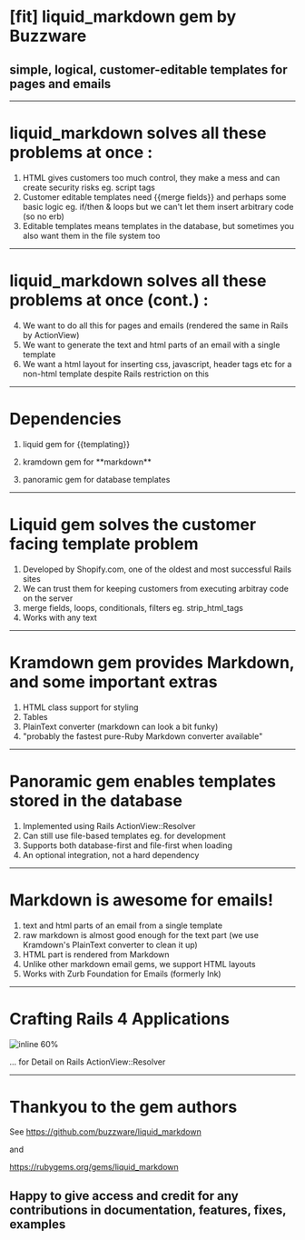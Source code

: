 # [fit] liquid_markdown gem by Buzzware

## simple, logical, customer-editable templates for pages and emails

---
# liquid_markdown solves all these problems at once :
 
1) HTML gives customers too much control, they make a mess and can create security risks eg. script tags  
2) Customer editable templates need {{merge fields}} and perhaps some basic logic eg. if/then & loops but we can't let them insert arbitrary code (so no erb)
3) Editable templates means templates in the database, but sometimes you also want them in the file system too
 
---
# liquid_markdown solves all these problems at once (cont.) :
4) We want to do all this for pages and emails (rendered the same in Rails by ActionView)
5) We want to generate the text and html parts of an email with a single template
6) We want a html layout for inserting css, javascript, header tags etc for a non-html template despite Rails restriction on this

---
# Dependencies

1. liquid gem for {{templating}}

2. kramdown gem for \*\*markdown\*\*

3. panoramic gem for database templates

---
# Liquid gem solves the customer facing template problem

1. Developed by Shopify.com, one of the oldest and most successful Rails sites
2. We can trust them for keeping customers from executing arbitray code on the server
3. merge fields, loops, conditionals, filters eg. strip_html_tags
4. Works with any text

---
# Kramdown gem provides Markdown, and some important extras
1. HTML class support for styling
2. Tables
3. PlainText converter (markdown can look a bit funky)
4. "probably the fastest pure-Ruby Markdown converter available"

---
# Panoramic gem enables templates stored in the database
1. Implemented using Rails ActionView::Resolver
2. Can still use file-based templates eg. for development
3. Supports both database-first and file-first when loading
4. An optional integration, not a hard dependency

---
# Markdown is awesome for emails!
1. text and html parts of an email from a single template
2. raw markdown is almost good enough for the text part (we use Kramdown's PlainText converter to clean it up)	
3. HTML part is rendered from Markdown
4. Unlike other markdown email gems, we support HTML layouts
5. Works with Zurb Foundation for Emails (formerly Ink)

---
# Crafting Rails 4 Applications

![inline 60%](https://imagery.pragprog.com/products/353/jvrails2.jpg?1368826914)

... for Detail on Rails ActionView::Resolver

---
# Thankyou to the gem authors

See https://github.com/buzzware/liquid_markdown 

and 

https://rubygems.org/gems/liquid_markdown


## Happy to give access and credit for any contributions in documentation, features, fixes, examples

